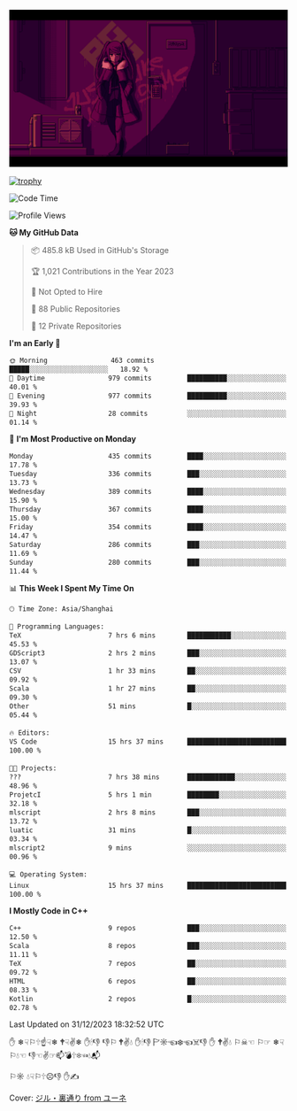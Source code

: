 ![](imgs/main.png)

[![trophy](https://github-profile-trophy.vercel.app/?username=NeilKleistGao&theme=dracula)](https://github.com/ryo-ma/github-profile-trophy)

<!--START_SECTION:waka-->
![Code Time](http://img.shields.io/badge/Code%20Time-496%20hrs%2023%20mins-blue)

![Profile Views](http://img.shields.io/badge/Profile%20Views-1-blue)

**🐱 My GitHub Data** 

> 📦 485.8 kB Used in GitHub's Storage 
 > 
> 🏆 1,021 Contributions in the Year 2023
 > 
> 🚫 Not Opted to Hire
 > 
> 📜 88 Public Repositories 
 > 
> 🔑 12 Private Repositories 
 > 
**I'm an Early 🐤** 

```text
🌞 Morning                463 commits         █████░░░░░░░░░░░░░░░░░░░░   18.92 % 
🌆 Daytime                979 commits         ██████████░░░░░░░░░░░░░░░   40.01 % 
🌃 Evening                977 commits         ██████████░░░░░░░░░░░░░░░   39.93 % 
🌙 Night                  28 commits          ░░░░░░░░░░░░░░░░░░░░░░░░░   01.14 % 
```
📅 **I'm Most Productive on Monday** 

```text
Monday                   435 commits         ████░░░░░░░░░░░░░░░░░░░░░   17.78 % 
Tuesday                  336 commits         ███░░░░░░░░░░░░░░░░░░░░░░   13.73 % 
Wednesday                389 commits         ████░░░░░░░░░░░░░░░░░░░░░   15.90 % 
Thursday                 367 commits         ████░░░░░░░░░░░░░░░░░░░░░   15.00 % 
Friday                   354 commits         ████░░░░░░░░░░░░░░░░░░░░░   14.47 % 
Saturday                 286 commits         ███░░░░░░░░░░░░░░░░░░░░░░   11.69 % 
Sunday                   280 commits         ███░░░░░░░░░░░░░░░░░░░░░░   11.44 % 
```


📊 **This Week I Spent My Time On** 

```text
🕑︎ Time Zone: Asia/Shanghai

💬 Programming Languages: 
TeX                      7 hrs 6 mins        ███████████░░░░░░░░░░░░░░   45.53 % 
GDScript3                2 hrs 2 mins        ███░░░░░░░░░░░░░░░░░░░░░░   13.07 % 
CSV                      1 hr 33 mins        ██░░░░░░░░░░░░░░░░░░░░░░░   09.92 % 
Scala                    1 hr 27 mins        ██░░░░░░░░░░░░░░░░░░░░░░░   09.30 % 
Other                    51 mins             █░░░░░░░░░░░░░░░░░░░░░░░░   05.44 % 

🔥 Editors: 
VS Code                  15 hrs 37 mins      █████████████████████████   100.00 % 

🐱‍💻 Projects: 
???                      7 hrs 38 mins       ████████████░░░░░░░░░░░░░   48.96 % 
ProjetcI                 5 hrs 1 min         ████████░░░░░░░░░░░░░░░░░   32.18 % 
mlscript                 2 hrs 8 mins        ███░░░░░░░░░░░░░░░░░░░░░░   13.72 % 
luatic                   31 mins             █░░░░░░░░░░░░░░░░░░░░░░░░   03.34 % 
mlscript2                9 mins              ░░░░░░░░░░░░░░░░░░░░░░░░░   00.96 % 

💻 Operating System: 
Linux                    15 hrs 37 mins      █████████████████████████   100.00 % 
```

**I Mostly Code in C++** 

```text
C++                      9 repos             ███░░░░░░░░░░░░░░░░░░░░░░   12.50 % 
Scala                    8 repos             ███░░░░░░░░░░░░░░░░░░░░░░   11.11 % 
TeX                      7 repos             ██░░░░░░░░░░░░░░░░░░░░░░░   09.72 % 
HTML                     6 repos             ██░░░░░░░░░░░░░░░░░░░░░░░   08.33 % 
Kotlin                   2 repos             █░░░░░░░░░░░░░░░░░░░░░░░░   02.78 % 
```




 Last Updated on 31/12/2023 18:32:52 UTC
<!--END_SECTION:waka-->

✋ ❄☟⚐🕆☝☟❄ 🕈☟✌❄ ✋🕯👎 👎⚐ 🕈✌💧 ✋🕯👎 🏱☼☜❄☜☠👎 ✋ 🕈✌💧 ⚐☠☜ ⚐☞ ❄☟⚐💧☜ 👎☜✌☞📫💣🕆❄☜💧📬

⚐☼ 💧☟⚐🕆☹👎 ✋✍

Cover: [ジル・裏通り from ユーネ](https://www.pixiv.net/artworks/62127066)
